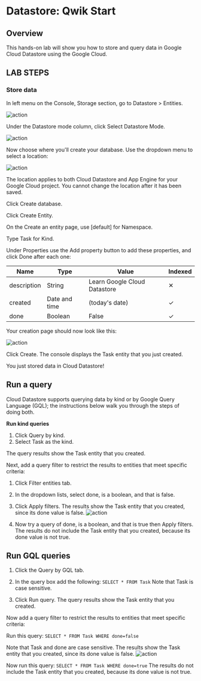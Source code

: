# Datastore: Qwik Start

## Overview
This hands-on lab will show you how to store and query data in Google Cloud Datastore using the Google Cloud.


## LAB STEPS

### Store data
In left menu on the Console, Storage section, go to Datastore > Entities.

![action](assests/datastore.png)

Under the Datastore mode column, click Select Datastore Mode.

![action](assests/datastore2.png)

Now choose where you'll create your database. Use the dropdown menu to select a location:

![action](assests/datastore3.png)

The location applies to both Cloud Datastore and App Engine for your Google Cloud project. You cannot change the location after it has been saved.

Click Create database.

Click Create Entity.

On the Create an entity page, use [default] for Namespace.

Type Task for Kind.

Under Properties use the Add property button to add these properties, and click Done after each one:

| Name | Type | Value | Indexed |
| ------ | ------ | ------ | ------ |
| description | String | Learn Google Cloud Datastore | ✕ |
| created | Date and time | (today's date) | ✓ |
| done | Boolean | False | ✓ |

Your creation page should now look like this:

![action](assests/datastore4.png)

Click Create. The console displays the Task entity that you just created.

You just stored data in Cloud Datastore!

## Run a query

Cloud Datastore supports querying data by kind or by Google Query Language (GQL); the instructions below walk you through the steps of doing both.

**Run kind queries**
1. Click Query by kind.
2. Select Task as the kind.

The query results show the Task entity that you created.

Next, add a query filter to restrict the results to entities that meet specific criteria:

1. Click Filter entities tab.

2. In the dropdown lists, select done, is a boolean, and that is false.

3. Click Apply filters. The results show the Task entity that you created, since its done value is false.
![action](assests/datastore5.png)

4. Now try a query of done, is a boolean, and that is true then Apply filters. The results do not include the Task entity that you created, because its done value is not true.

## Run GQL queries

1. Click the Query by GQL tab.

2. In the query box add the following:
`SELECT * FROM Task`
Note that Task is case sensitive.

3. Click Run query.
The query results show the Task entity that you created.

Now add a query filter to restrict the results to entities that meet specific criteria:

Run this query:
`SELECT * FROM Task WHERE done=false`

Note that Task and done are case sensitive. The results show the Task entity that you created, since its done value is false.
![action](assests/datastore6.png)

Now run this query:
`SELECT * FROM Task WHERE done=true`
The results do not include the Task entity that you created, because its done value is not true.